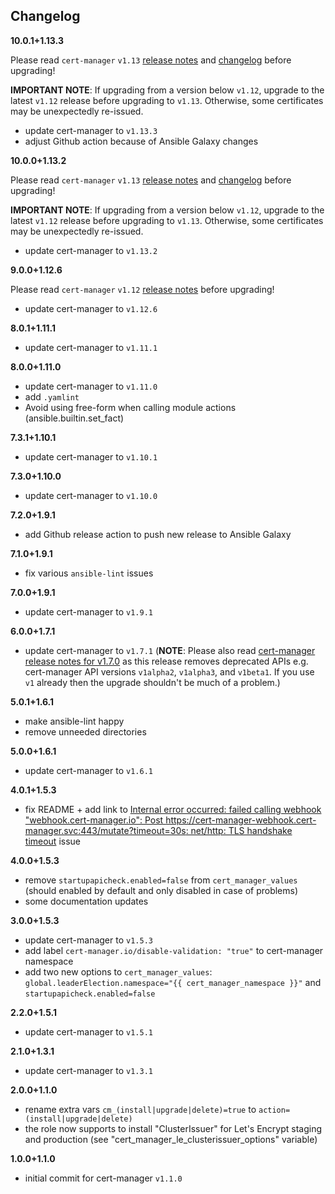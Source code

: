 Changelog
---------

**10.0.1+1.13.3**

Please read `cert-manager` `v1.13` [release notes](https://cert-manager.io/docs/releases/release-notes/release-notes-1.13/) and [changelog](https://github.com/cert-manager/cert-manager/releases/tag/v1.13.0) before upgrading!

**IMPORTANT NOTE**: If upgrading from a version below `v1.12`, upgrade to the latest `v1.12` release before upgrading to `v1.13`. Otherwise, some certificates may be unexpectedly re-issued.

- update cert-manager to `v1.13.3`
- adjust Github action because of Ansible Galaxy changes

**10.0.0+1.13.2**

Please read `cert-manager` `v1.13` [release notes](https://cert-manager.io/docs/releases/release-notes/release-notes-1.13/) and [changelog](https://github.com/cert-manager/cert-manager/releases/tag/v1.13.0) before upgrading!

**IMPORTANT NOTE**: If upgrading from a version below `v1.12`, upgrade to the latest `v1.12` release before upgrading to `v1.13`. Otherwise, some certificates may be unexpectedly re-issued.

- update cert-manager to `v1.13.2`

**9.0.0+1.12.6**

Please read `cert-manager` `v1.12` [release notes](https://cert-manager.io/docs/releases/release-notes/release-notes-1.12/) before upgrading!

- update cert-manager to `v1.12.6`

**8.0.1+1.11.1**

- update cert-manager to `v1.11.1`

**8.0.0+1.11.0**

- update cert-manager to `v1.11.0`
- add `.yamlint`
- Avoid using free-form when calling module actions (ansible.builtin.set_fact)

**7.3.1+1.10.1**

- update cert-manager to `v1.10.1`

**7.3.0+1.10.0**

- update cert-manager to `v1.10.0`

**7.2.0+1.9.1**

- add Github release action to push new release to Ansible Galaxy

**7.1.0+1.9.1**

- fix various `ansible-lint` issues

**7.0.0+1.9.1**

- update cert-manager to `v1.9.1`

**6.0.0+1.7.1**

- update cert-manager to `v1.7.1` (**NOTE**: Please also read [cert-manager release notes for v1.7.0](https://github.com/cert-manager/cert-manager/releases/tag/v1.7.0) as this release removes deprecated APIs e.g. cert-manager API versions `v1alpha2`, `v1alpha3`, and `v1beta1`. If you use `v1` already then the upgrade shouldn't be much of a problem.)

**5.0.1+1.6.1**

- make ansible-lint happy
- remove unneeded directories

**5.0.0+1.6.1**

- update cert-manager to `v1.6.1`

**4.0.1+1.5.3**

- fix README + add link to [Internal error occurred: failed calling webhook "webhook.cert-manager.io": Post https://cert-manager-webhook.cert-manager.svc:443/mutate?timeout=30s: net/http: TLS handshake timeout](https://github.com/jetstack/cert-manager/issues/2602) issue

**4.0.0+1.5.3**

- remove `startupapicheck.enabled=false` from `cert_manager_values` (should enabled by default and only disabled in case of problems)
- some documentation updates

**3.0.0+1.5.3**

- update cert-manager to `v1.5.3`
- add label `cert-manager.io/disable-validation: "true"` to cert-manager namespace
- add two new options to `cert_manager_values`: `global.leaderElection.namespace="{{ cert_manager_namespace }}"` and `startupapicheck.enabled=false`

**2.2.0+1.5.1**

- update cert-manager to `v1.5.1`

**2.1.0+1.3.1**

- update cert-manager to `v1.3.1`

**2.0.0+1.1.0**

- rename extra vars `cm_(install|upgrade|delete)=true` to `action=(install|upgrade|delete)`
- the role now supports to install "ClusterIssuer" for Let's Encrypt staging and production (see "cert_manager_le_clusterissuer_options" variable)

**1.0.0+1.1.0**

- initial commit for cert-manager `v1.1.0`

